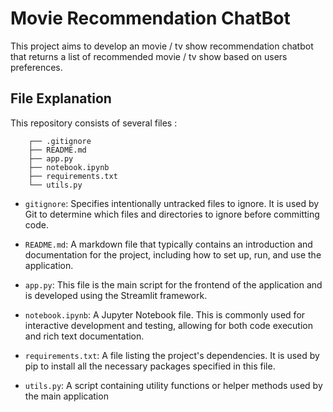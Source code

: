 # Movie Recommendation ChatBot
This project aims to develop an movie / tv show recommendation chatbot that returns a list of recommended movie / tv show based on users preferences.

## File Explanation
This repository consists of several files :
```
    ┌── .gitignore
    ├── README.md
    ├── app.py
    ├── notebook.ipynb
    ├── requirements.txt
    └── utils.py
```

- `gitignore`: Specifies intentionally untracked files to ignore. It is used by Git to determine which files and directories to ignore before committing code.

- `README.md`: A markdown file that typically contains an introduction and documentation for the project, including how to set up, run, and use the application.

- `app.py`: This file is the main script for the frontend of the application and is developed using the Streamlit framework.

- `notebook.ipynb`: A Jupyter Notebook file. This is commonly used for interactive development and testing, allowing for both code execution and rich text documentation.

- `requirements.txt`: A file listing the project's dependencies. It is used by pip to install all the necessary packages specified in this file.

- `utils.py`: A script containing utility functions or helper methods used by the main application
